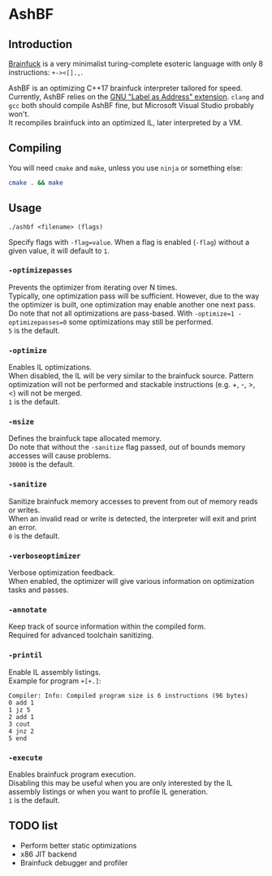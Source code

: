 # AshBF

## Introduction

[Brainfuck](https://en.wikipedia.org/wiki/Brainfuck) is a very minimalist turing-complete esoteric language with only 8 instructions: `+-><[].,`.

AshBF is an optimizing C++17 brainfuck interpreter tailored for speed.  
Currently, AshBF relies on the [GNU "Label as Address" extension](https://gcc.gnu.org/onlinedocs/gcc/Labels-as-Values.html). `clang` and `gcc` both should compile AshBF fine, but Microsoft Visual Studio probably won't.  
It recompiles brainfuck into an optimized IL, later interpreted by a VM.

## Compiling

You will need `cmake` and `make`, unless you use `ninja` or something else:

```bash
cmake . && make
```

## Usage

`./ashbf <filename> (flags)`

Specify flags with `-flag=value`. When a flag is enabled (`-flag`) without a given value, it will default to `1`.

### `-optimizepasses`

Prevents the optimizer from iterating over N times.  
Typically, one optimization pass will be sufficient. However, due to the way the optimizer is built, one optimization may enable another one next pass.  
Do note that not all optimizations are pass-based. With `-optimize=1 -optimizepasses=0` some optimizations may still be performed.  
`5` is the default.

### `-optimize`

Enables IL optimizations.  
When disabled, the IL will be very similar to the brainfuck source. Pattern optimization will not be performed and stackable instructions (e.g. +, -, >, <) will not be merged.  
`1` is the default.

### `-msize`

Defines the brainfuck tape allocated memory.  
Do note that without the `-sanitize` flag passed, out of bounds memory accesses will cause problems.  
`30000` is the default.

### `-sanitize`

Sanitize brainfuck memory accesses to prevent from out of memory reads or writes.  
When an invalid read or write is detected, the interpreter will exit and print an error.  
`0` is the default.

### `-verboseoptimizer`

Verbose optimization feedback.  
When enabled, the optimizer will give various information on optimization tasks and passes.

### `-annotate`

Keep track of source information within the compiled form.  
Required for advanced toolchain sanitizing.

### `-printil`

Enable IL assembly listings.  
Example for program `+[+.]`:

```
Compiler: Info: Compiled program size is 6 instructions (96 bytes)
0 add 1
1 jz 5
2 add 1
3 cout
4 jnz 2
5 end
```

### `-execute`

Enables brainfuck program execution.  
Disabling this may be useful when you are only interested by the IL assembly listings or when you want to profile IL generation.  
`1` is the default.

## TODO list

- Perform better static optimizations
- x86 JIT backend
- Brainfuck debugger and profiler
